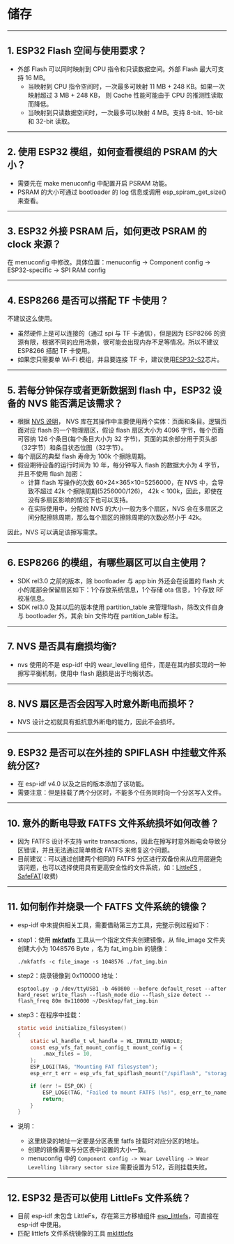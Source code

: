 # 储存

<style>
body {counter-reset: h2}
  h2 {counter-reset: h3}
  h2:before {counter-increment: h2; content: counter(h2) ". "}
  h3:before {counter-increment: h3; content: counter(h2) "." counter(h3) ". "}
  h2.nocount:before, h3.nocount:before, { content: ""; counter-increment: none }
</style>

---

## ESP32 Flash 空间与使用要求？

- 外部 Flash 可以同时映射到 CPU 指令和只读数据空间。外部 Flash 最大可支持 16 MB。 
  - 当映射到 CPU 指令空间时，一次最多可映射 11 MB + 248 KB。如果一次映射超过 3 MB + 248 KB， 则 Cache 性能可能由于 CPU 的推测性读取而降低。 
  - 当映射到只读数据空间时，一次最多可以映射 4 MB。支持 8-bit、16-bit 和 32-bit 读取。

---

## 使用 ESP32 模组，如何查看模组的 PSRAM 的大小？

- 需要先在 make menuconfig 中配置开启 PSRAM 功能。
- PSRAM 的大小可通过 bootloader 的 log 信息或调用 esp_spiram_get_size() 来查看。

---

## ESP32 外接 PSRAM 后，如何更改 PSRAM 的 clock 来源？

在 menuconfig 中修改。具体位置：menuconfig -> Component config -> ESP32-specific -> SPI RAM config 

---

## ESP8266 是否可以搭配 TF 卡使用？

不建议这么使用。
  - 虽然硬件上是可以连接的（通过 spi 与 TF 卡通信），但是因为 ESP8266 的资源有限，根据不同的应用场景，很可能会出现内存不足等情况。所以不建议 ESP8266 搭配 TF 卡使用。
  - 如果您只需要单 Wi-Fi 模组，并且要连接 TF 卡，建议使用[ESP32-S2](https://www.espressif.com/sites/default/files/documentation/esp32-s2_datasheet_cn.pdf)芯片。

---

## 若每分钟保存或者更新数据到 flash 中，ESP32 设备的 NVS 能否满足该需求？

- 根据 [NVS  说明](https://docs.espressif.com/projects/esp-idf/zh_CN/latest/esp32/api-reference/storage/nvs_flash.html)， NVS 库在其操作中主要使用两个实体：页面和条目。逻辑页面对应 flash 的一个物理扇区，假设 flash 扇区大小为 4096 字节，每个页面可容纳 126 个条目(每个条目大小为 32 字节)，页面的其余部分用于页头部（32字节）和条目状态位图（32字节）。
- 每个扇区的典型 flash 寿命为 100k 个擦除周期。
- 假设期待设备的运行时间为 10 年，每分钟写入 flash 的数据大小为 4 字节，并且不使用 flash 加密：
  - 计算 flash 写操作的次数 60×24×365×10=5256000，在 NVS 中，会导致不超过 42k 个擦除周期(5256000/126)， 42k < 100k，因此，即使在没有多扇区影响的情况下也可以支持。
  - 在实际使用中，分配给 NVS 的大小一般为多个扇区，NVS 会在多扇区之间分配擦除周期，那么每个扇区的擦除周期的次数必然小于 42k。
  
因此，NVS 可以满足该擦写需求。

---

##  ESP8266 的模组，有哪些扇区可以自主使用？

- SDK rel3.0 之前的版本，除 bootloader 与 app bin 外还会在设置的 flash 大小的尾部会保留扇区如下：1个存放系统信息，1个存储 ota 信息，1个存放 RF 校准信息。
- SDK rel3.0 及其以后的版本使用 partition_table 来管理flash，除改文件自身与 bootloader 外，其余 bin 文件均在 partition_table 标注。

---

## NVS 是否具有磨损均衡?

- nvs 使用的不是 esp-idf 中的 wear_levelling 组件，而是在其内部实现的一种擦写平衡机制，使用中 flash 磨损是出于均衡状态。

---

## NVS 扇区是否会因写入时意外断电而损坏？

- NVS 设计之初就具有抵抗意外断电的能力，因此不会损坏。

---

## ESP32 是否可以在外挂的 SPIFLASH 中挂载文件系统分区?

- 在 esp-idf v4.0 以及之后的版本添加了该功能。
- 需要注意：但是挂载了两个分区时，不能多个任务同时向一个分区写入文件。

---

## 意外的断电导致 FATFS 文件系统损坏如何改善？

- 因为 FATFS 设计不支持 write transactions，因此在擦写时意外断电会导致分区错误，并且无法通过简单修改 FATFS 来修复这个问题。
- 目前建议：可以通过创建两个相同的 FATFS 分区进行双备份来从应用层避免该问题，也可以选择使用具有更高安全性的文件系统，如：[LittleFS](https://github.com/joltwallet/esp_littlefs) , [SafeFAT](https://www.hcc-embedded.com/safefat)(收费)

---

## 如何制作并烧录一个 FATFS 文件系统的镜像？

- esp-idf 中未提供相关工具，需要借助第三方工具，完整示例过程如下：

- step1：使用 **[mkfatfs](https://github.com/jkearins/ESP32_mkfatfs)** 工具从一个指定文件夹创建镜像，从 file_image 文件夹创建大小为 1048576 Byte ，名为 fat_img.bin 的镜像：

  ```shell
  ./mkfatfs -c file_image -s 1048576 ./fat_img.bin
  ```

- step2：烧录镜像到 0x110000 地址：

  ```shell
  esptool.py -p /dev/ttyUSB1 -b 460800 --before default_reset --after hard_reset write_flash --flash_mode dio --flash_size detect --flash_freq 80m 0x110000 ~/Desktop/fat_img.bin
  ```

- step3：在程序中挂载：

  ```c
  static void initialize_filesystem()
  {
      static wl_handle_t wl_handle = WL_INVALID_HANDLE;
      const esp_vfs_fat_mount_config_t mount_config = {
          .max_files = 10,
      };
      ESP_LOGI(TAG, "Mounting FAT filesystem");
      esp_err_t err = esp_vfs_fat_spiflash_mount("/spiflash", "storage", &mount_config, &wl_handle);

      if (err != ESP_OK) {
          ESP_LOGE(TAG, "Failed to mount FATFS (%s)", esp_err_to_name(err));
          return;
      }
  }
  ```

- 说明：
  - 这里烧录的地址一定要是分区表里 fatfs 挂载时对应分区的地址。
  - 创建的镜像需要与分区表中设置的大小一致。
  - menuconfig 中的 `Component config -> Wear Levelling -> Wear Levelling library sector size` 需要设置为 512，否则挂载失败。

---

## ESP32 是否可以使用 LittleFs 文件系统？

- 目前 esp-idf 未包含 LittleFs，存在第三方移植组件 [esp_littlefs](https://github.com/joltwallet/esp_littlefs)，可直接在 esp-idf 中使用。
- 匹配 littlefs 文件系统镜像的工具 [mklittlefs](https://github.com/earlephilhower/mklittlefs)
